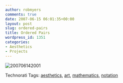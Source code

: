 ```yaml
---
author: robmyers
comments: true
date: 2007-06-15 06:01:35+00:00
layout: post
slug: ordered-pairs
title: Ordered Pairs
wordpress_id: 1351
categories:
- Aesthetics
- Projects
---
```


![200706142001](/wp-content/uploads/2007/06/200706142001.jpg)  
  


Technorati Tags: [aesthetics](http://www.technorati.com/tag/aesthetics), [art](http://www.technorati.com/tag/art), [mathematics](http://www.technorati.com/tag/mathematics), [notation](http://www.technorati.com/tag/notation)

  


